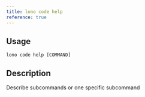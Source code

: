 ```yaml
---
title: lono code help
reference: true
---
```


## Usage

    lono code help [COMMAND]

## Description

Describe subcommands or one specific subcommand



